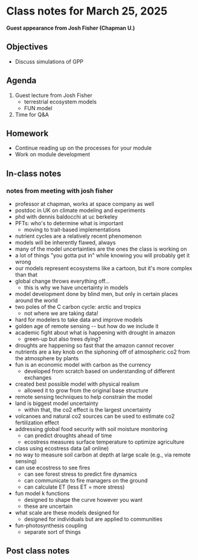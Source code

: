 # Class notes for March 25, 2025
**Guest appearance from Josh Fisher (Chapman U.)**

## Objectives
- Discuss simulations of GPP

## Agenda
1. Guest lecture from Josh Fisher
	- terrestrial ecosystem models
	- FUN model
2. Time for Q&A

## Homework
- Continue reading up on the processes for your module
- Work on module development

## In-class notes
### notes from meeting with josh fisher
- professor at chapman, works at space company as well
- postdoc in UK on climate modeling and experiments
- phd with dennis baldocchi at uc berkeley
- PFTs: who's to determine what is important
	- moving to trait-based implementations
- nutrient cycles are a relatively recent phenomenon
- models will be inherently flawed, always
- many of the model uncertainties are the ones the class is working on
- a lot of things "you gotta put in" while knowing you will probably get it wrong
- our models represent ecosystems like a cartoon, but it's more complex than that
- global change throws everything off...
	- this is why we have uncertainty in models
- model development done by blind men, but only in certain places around the world
- two poles of the C carbon cycle: arctic and tropics
	- not where we are taking data!
- hard for modelers to take data and improve models
- golden age of remote sensing -- but how do we include it
- academic fight about what is happening with drought in amazon
	- green-up but also trees dying?
- droughts are happening so fast that the amazon cannot recover
- nutrients are a key knob on the siphoning off of atmospheric co2 from the atmosphere by plants
- fun is an economic model with carbon as the currency
	- developed from scratch based on understanding of different exchanges
- created best possible model with physical realism
	- allowed it to grow from the original base structure
- remote sensing techniques to help constrain the model
- land is biggest model uncertainty
	- within that, the co2 effect is the largest uncertainty
- volcanoes and natural co2 sources can be used to estimate co2 fertilization effect
- addressing global food security with soil moisture monitoring
	- can predict droughts ahead of time
	- ecostress measures surface temperature to optimize agriculture
- class using ecostress data (all online)
- no way to measure soil carbon at depth at large scale (e.g., via remote sensing)
- can use ecostress to see fires
	- can see forest stress to predict fire dynamics
	- can communicate to fire managers on the ground
	- can calculate ET (less ET = more stress)
- fun model k functions
	- designed to shape the curve however you want
	- these are uncertain
- what scale are these models designed for
	- designed for individuals but are applied to communities
- fun-photosynthesis coupling
	- separate sort of things

## Post class notes
